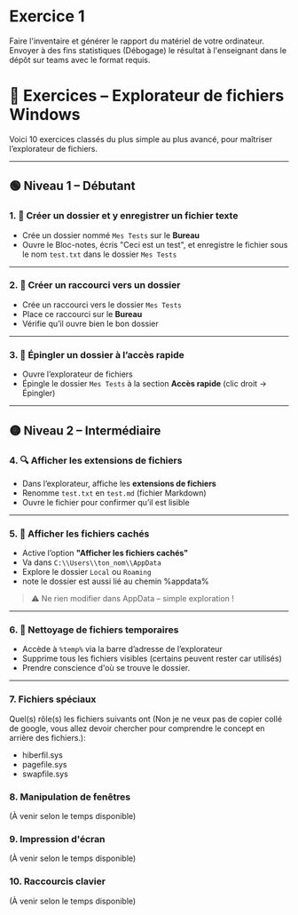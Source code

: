 # Exercice 1

Faire l'inventaire et générer le rapport du matériel de votre ordinateur.  
Envoyer à des fins statistiques (Débogage) le résultat à l'enseignant dans le dépôt sur teams avec le format requis.


# 🧪 Exercices – Explorateur de fichiers Windows

Voici 10 exercices classés du plus simple au plus avancé, pour maîtriser l’explorateur de fichiers.

---

## 🟢 Niveau 1 – Débutant

### 1. 📁 Créer un dossier et y enregistrer un fichier texte
- Crée un dossier nommé `Mes Tests` sur le **Bureau**
- Ouvre le Bloc-notes, écris "Ceci est un test", et enregistre le fichier sous le nom `test.txt` dans le dossier `Mes Tests`

---

### 2. 🔗 Créer un raccourci vers un dossier
- Crée un raccourci vers le dossier `Mes Tests`
- Place ce raccourci sur le **Bureau**
- Vérifie qu’il ouvre bien le bon dossier

---

### 3. 📂 Épingler un dossier à l’accès rapide
- Ouvre l’explorateur de fichiers
- Épingle le dossier `Mes Tests` à la section **Accès rapide** (clic droit → Épingler)

---

## 🟡 Niveau 2 – Intermédiaire

### 4. 🔍 Afficher les extensions de fichiers
- Dans l’explorateur, affiche les **extensions de fichiers**
- Renomme `test.txt` en `test.md` (fichier Markdown)
- Ouvre le fichier pour confirmer qu’il est lisible

---

### 5. 👻 Afficher les fichiers cachés
- Active l’option **"Afficher les fichiers cachés"**  
- Va dans `C:\\Users\\ton_nom\\AppData`  
- Explore le dossier `Local` ou `Roaming`  
- note le dossier est aussi lié au chemin %appdata%  

> ⚠️ Ne rien modifier dans AppData – simple exploration !  

---

### 6. 🧹 Nettoyage de fichiers temporaires
- Accède à `%temp%` via la barre d’adresse de l’explorateur
- Supprime tous les fichiers visibles (certains peuvent rester car utilisés)
- Prendre conscience d'où se trouve le dossier.

---
### 7. Fichiers spéciaux
Quel(s) rôle(s) les fichiers suivants ont (Non je ne veux pas de copier collé de google, vous allez devoir chercher pour comprendre le concept en arrière des fichiers.):  
- hiberfil.sys  
- pagefile.sys  
- swapfile.sys  
  
### 8. Manipulation de fenêtres  
(À venir selon le temps disponible)
### 9. Impression d'écran 
(À venir selon le temps disponible)
### 10. Raccourcis clavier
(À venir selon le temps disponible)
